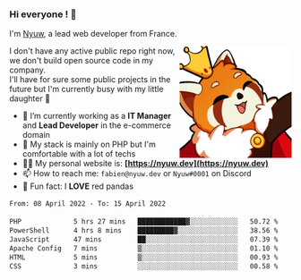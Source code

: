 ### Hi everyone ! 👋

I'm <a href="https://nyuw.dev" target="_blank">Nyuw</a>, a lead web developer from France.

<img align="right" title="Nyuw King Picture" alt="Nyuw King Picture" src="https://raw.githubusercontent.com/Nyuwb/Nyuwb/main/nyuwKING.png" width="200px" height="200px" />

I don't have any active public repo right now, we don't build open source code in my company.<br/>
I'll have for sure some public projects in the future but I'm currently busy with my little daughter 👶

- 🔭 I’m currently working as a **IT Manager** and **Lead Developer** in the e-commerce domain
- 🌱 My stack is mainly on PHP but I'm comfortable with a lot of techs
- 👨‍💻 My personal website is: **[https://nyuw.dev](https://nyuw.dev)**
- 📫 How to reach me: `fabien@nyuw.dev` or `Nyuw#0001` on Discord
- 🐼 Fun fact: I **LOVE** red pandas 

<!--START_SECTION:waka-->

```text
From: 08 April 2022 - To: 15 April 2022

PHP             5 hrs 27 mins   ████████████▓░░░░░░░░░░░░   50.72 %
PowerShell      4 hrs 8 mins    █████████▓░░░░░░░░░░░░░░░   38.56 %
JavaScript      47 mins         ██░░░░░░░░░░░░░░░░░░░░░░░   07.39 %
Apache Config   7 mins          ▒░░░░░░░░░░░░░░░░░░░░░░░░   01.10 %
HTML            5 mins          ▒░░░░░░░░░░░░░░░░░░░░░░░░   00.93 %
CSS             3 mins          ░░░░░░░░░░░░░░░░░░░░░░░░░   00.58 %
```

<!--END_SECTION:waka-->